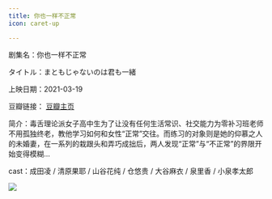 ```yaml
---
title: 你也一样不正常
icon: caret-up

---
```


剧集名：你也一样不正常

タイトル：まともじゃないのは君も一緒

上映日期：2021-03-19

豆瓣链接： [豆瓣主页](https://movie.douban.com/subject/34973507/)

简介：毒舌理论派女子高中生为了让没有任何生活常识、社交能力为零补习班老师不用孤独终老，教他学习如何和女性“正常”交往。而练习的对象则是她的仰慕之人的未婚妻，在一系列的栽跟头和弄巧成拙后，两人发现“正常”与“不正常”的界限开始变得模糊...

cast：成田凌 / 清原果耶 / 山谷花纯 / 仓悠贵 / 大谷麻衣 / 泉里香 / 小泉孝太郎

![](https://listpic.tsgsanjiao.com/movie/2021/2021nyyybzc.jpg)